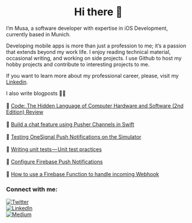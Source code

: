 <h1 align="center">Hi there 👋</h1>

I’m Musa, a software developer with expertise in iOS Development, currently based in Munich.

Developing mobile apps is more than just a profession to me; it’s a passion that extends beyond my work life. I enjoy reading technical material, occasional writing, and working on side projects. I use Github to host my hobby projects and contribute to interesting projects to me.

If you want to learn more about my professional career, please, visit my [Linkedin](https://www.linkedin.com/in/musakokcen/).

I also write blogposts ✍🏻 
<br/><br>📖 [Code: The Hidden Language of Computer Hardware and Software (2nd Edition) Review](https://medium.com/@musakokcen/code-the-hidden-language-of-computer-hardware-and-software-2nd-edition-review-d250b5b73b61)
<br/><br>📖 [Build a chat feature using Pusher Channels in Swift](https://medium.com/plus-minus-one/build-a-chat-feature-using-pusher-channels-in-swift-f0f7e9ae409f)
<br/><br>📖 [Testing OneSignal Push Notifications on the Simulator](https://medium.com/plus-minus-one/testing-onesignal-push-notifications-on-the-simulator-ee23ceb1e9f1)
<br/><br>📖 [Writing unit tests — Unit test practices](https://medium.com/plus-minus-one/how-do-we-implement-unit-tests-unit-test-practices-cc5f8761bfec)
<br/><br>📖 [Configure Firebase Push Notifications](https://medium.com/plus-minus-one/configure-firebase-push-notification-f0e9f035c81b)
<br/><br>📖 [How to use a Firebase Function to handle incoming Webhook](https://medium.com/plus-minus-one/how-to-use-a-firebase-function-to-handle-incoming-webhook-91760e0fcc94)



<h3 align="left">Connect with me:</h3>
<a href="https://twitter.com/musakkcn" target="_blank"><img alt="Twitter" src="https://img.shields.io/badge/Twitter-%23ffffff.svg?&style=for-the-badge&logo=twitter" /></a><br/>
<a href="https://www.linkedin.com/in/musakokcen/" target="_blank"><img alt="LinkedIn" src="https://img.shields.io/badge/Linkedin-%23ffffff.svg?&style=for-the-badge&logo=linkedin&logoColor=rgb(10,102,194)" /></a><br/>
<a href="https://medium.com/@musakokcen" target="_blank"><img alt="Medium" src="https://img.shields.io/badge/Medium-%23ffffff.svg?&style=for-the-badge&logo=medium&logoColor=black" /></a>
</p>
